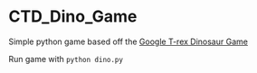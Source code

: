 # CTD_Dino_Game
Simple python game based off the [Google T-rex Dinosaur Game](https://trex-runner.com/)

Run game with `python dino.py`
